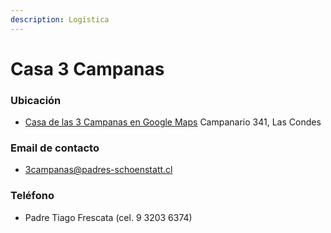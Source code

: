 ```yaml
---
description: Logística
---
```


# Casa 3 Campanas

### Ubicación

* [Casa de las 3 Campanas en Google Maps](https://goo.gl/maps/2u7z2xVX94N2) Campanario 341, Las Condes

### Email de contacto

* 3campanas@padres-schoenstatt.cl

### Teléfono

* Padre Tiago Frescata \(cel. 9 3203 6374\)
